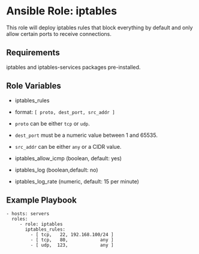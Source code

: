 Ansible Role: iptables
======================

This role will deploy iptables rules that block everything by default and only allow certain ports to receive connections.

Requirements
------------

iptables and iptables-services packages pre-installed.

Role Variables
--------------

 * iptables_rules

  * format: `[ proto, dest_port, src_addr ]`
  * `proto` can be either `tcp` or `udp`.
  * `dest_port` must be a numeric value between 1 and 65535.
  * `src_addr` can be either `any` or a CIDR value.

 *   iptables_allow_icmp (boolean, default: yes)
 *   iptables_log (boolean,default: no)
 *   iptables_log_rate (numeric, default: 15 per minute)

Example Playbook
----------------

    - hosts: servers
      roles:
         - role: iptables
           iptables_rules:
             - [ tcp,   22, 192.168.100/24 ]
             - [ tcp,   80,            any ]
             - [ udp,  123,            any ]
